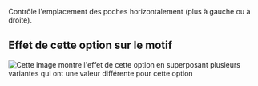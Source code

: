 Contrôle l'emplacement des poches horizontalement (plus à gauche ou à droite).

## Effet de cette option sur le motif

![Cette image montre l'effet de cette option en superposant plusieurs variantes qui ont une valeur différente pour cette option](carlton_pocketplacementhorizontal_sample.svg "Effet de cette option sur le motif")
